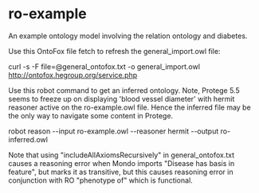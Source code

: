 # ro-example
An example ontology model involving the relation ontology and diabetes.

Use this OntoFox file fetch to refresh the general_import.owl file:

curl -s -F file=@general_ontofox.txt -o general_import.owl http://ontofox.hegroup.org/service.php

Use this robot command to get an inferred ontology.  Note, Protege 5.5 seems to freeze up on displaying 'blood vessel diameter' with hermit reasoner active on the ro-example.owl file. Hence the inferred file may be the only way to navigate some content in Protege.

robot reason --input ro-example.owl --reasoner hermit --output ro-inferred.owl

Note that using "includeAllAxiomsRecursively" in general_ontofox.txt causes a reasoning error when Mondo imports "Disease has basis in feature", but marks it as transitive, but this causes reasoning error in conjunction with RO "phenotype of" which is functional.
